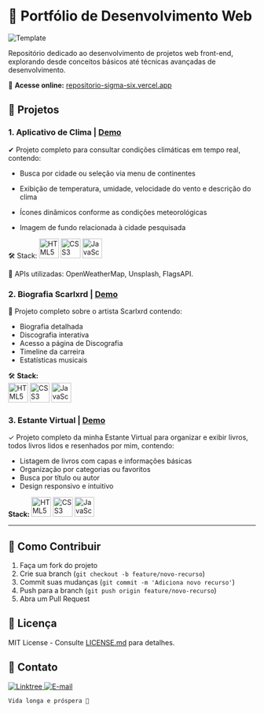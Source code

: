 # 🚀 Portfólio de Desenvolvimento Web

![Template](https://i.imgur.com/jS3MjTl.png)

Repositório dedicado ao desenvolvimento de projetos web front-end, explorando desde conceitos básicos até técnicas avançadas de desenvolvimento.

🔗 **Acesse online:** [repositorio-sigma-six.vercel.app](https://repositorio-sigma-six.vercel.app/)

## 🎨 Projetos

### 1. Aplicativo de Clima | [Demo](https://clima-eta-two.vercel.app/)

✔ Projeto completo para consultar condições climáticas em tempo real, contendo:

- Busca por cidade ou seleção via menu de continentes

- Exibição de temperatura, umidade, velocidade do vento e descrição do clima

- Ícones dinâmicos conforme as condições meteorológicas

- Imagem de fundo relacionada à cidade pesquisada

🛠 Stack:
<img src="https://cdn.jsdelivr.net/gh/devicons/devicon/icons/html5/html5-original.svg" width="40" title="HTML5"/> <img src="https://cdn.jsdelivr.net/gh/devicons/devicon/icons/css3/css3-original.svg" width="40" title="CSS3"/> <img src="https://cdn.jsdelivr.net/gh/devicons/devicon/icons/javascript/javascript-original.svg" width="40" title="JavaScript"/>

🔌 APIs utilizadas: OpenWeatherMap, Unsplash, FlagsAPI.

### 2. Biografia Scarlxrd | [Demo](https://biografia-scarlxrd.vercel.app/)
📌 Projeto completo sobre o artista Scarlxrd contendo:
- Biografia detalhada
- Discografia interativa
- Acesso a página de Discografia
- Timeline da carreira
- Estatísticas musicais

🛠 **Stack:**  
<img src="https://cdn.jsdelivr.net/gh/devicons/devicon/icons/html5/html5-original.svg" width="40" title="HTML5"/> <img src="https://cdn.jsdelivr.net/gh/devicons/devicon/icons/css3/css3-original.svg" width="40" title="CSS3"/> <img src="https://cdn.jsdelivr.net/gh/devicons/devicon/icons/javascript/javascript-original.svg" width="40" title="JavaScript"/>

### 3. Estante Virtual | [Demo](https://brianmunizsilveira.github.io/projeto_estante/)

✓ Projeto completo da minha Estante Virtual para organizar e exibir livros, todos livros lidos e resenhados por mim, contendo:

- Listagem de livros com capas e informações básicas
- Organização por categorias ou favoritos
- Busca por título ou autor
- Design responsivo e intuitivo

**Stack:**
<img src="https://cdn.jsdelivr.net/gh/devicons/devicon/icons/html5/html5-original.svg" width="40" title="HTML5"/> <img src="https://cdn.jsdelivr.net/gh/devicons/devicon/icons/css3/css3-original.svg" width="40" title="CSS3"/> <img src="https://cdn.jsdelivr.net/gh/devicons/devicon/icons/javascript/javascript-original.svg" width="40" title="JavaScript"/>


---

## 🤝 Como Contribuir
1. Faça um fork do projeto
2. Crie sua branch (`git checkout -b feature/novo-recurso`)
3. Commit suas mudanças (`git commit -m 'Adiciona novo recurso'`)
4. Push para a branch (`git push origin feature/novo-recurso`)
5. Abra um Pull Request

## 📜 Licença
MIT License - Consulte [LICENSE.md](LICENSE.md) para detalhes.

## 📩 Contato
<div align="left">
  <a href="https://linktr.ee/BrianMS" target="_blank">
    <img src="https://img.shields.io/badge/Linktree-39E09B?style=for-the-badge&logo=linktree&logoColor=white" alt="Linktree"/>
  </a>
  <a href="mailto:brian.muniz.silveira@gmail.com">
    <img src="https://img.shields.io/badge/Gmail-D14836?style=for-the-badge&logo=gmail&logoColor=white" alt="E-mail"/>
  </a>
</div>

`Vida longa e próspera 🖖`
